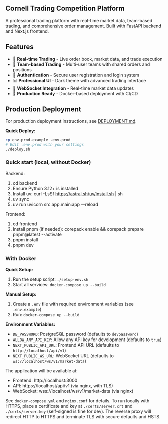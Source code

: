 ## Cornell Trading Competition Platform

A professional trading platform with real-time market data, team-based trading, and comprehensive order management. Built with FastAPI backend and Next.js frontend.

## Features

- 🏪 **Real-time Trading** - Live order book, market data, and trade execution
- 👥 **Team-based Trading** - Multi-user teams with shared orders and positions
- 🔐 **Authentication** - Secure user registration and login system
- 📊 **Professional UI** - Dark theme with advanced trading interface
- 🔌 **WebSocket Integration** - Real-time market data updates
- 🐳 **Production Ready** - Docker-based deployment with CI/CD

## Production Deployment

For production deployment instructions, see [DEPLOYMENT.md](./DEPLOYMENT.md).

**Quick Deploy:**
```bash
cp env.prod.example .env.prod
# Edit .env.prod with your settings
./deploy.sh
```

### Quick start (local, without Docker)

Backend:
1. cd backend
2. Ensure Python 3.12+ is installed
3. Install uv: curl -LsSf https://astral.sh/uv/install.sh | sh
4. uv sync
5. uv run uvicorn src.app.main:app --reload

Frontend:
1. cd frontend
2. Install pnpm (if needed): corepack enable && corepack prepare pnpm@latest --activate
3. pnpm install
4. pnpm dev

### With Docker

**Quick Setup:**
1. Run the setup script: `./setup-env.sh`
2. Start all services: `docker-compose up --build`

**Manual Setup:**
1. Create a `.env` file with required environment variables (see `.env.example`)
2. Run: `docker-compose up --build`

**Environment Variables:**
- `DB_PASSWORD`: PostgreSQL password (defaults to `devpassword`)
- `ALLOW_ANY_API_KEY`: Allow any API key for development (defaults to `true`)
- `NEXT_PUBLIC_API_URL`: Frontend API URL (defaults to `http://localhost/api/v1`)
- `NEXT_PUBLIC_WS_URL`: WebSocket URL (defaults to `ws://localhost/ws/v1/market-data`)

The application will be available at:
- Frontend: http://localhost:3000
- API: https://localhost/api/v1 (via nginx, with TLS)
- WebSocket: wss://localhost/ws/v1/market-data (via nginx)

See `docker-compose.yml` and `nginx.conf` for details. To run locally with HTTPS, place a certificate and key at `./certs/server.crt` and `./certs/server.key` (self-signed is fine for dev). The reverse proxy will redirect HTTP to HTTPS and terminate TLS with secure defaults and HSTS.
